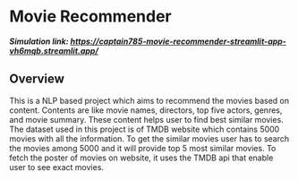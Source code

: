 # Movie Recommender

***Simulation link: https://captain785-movie-recommender-streamlit-app-vh6mqb.streamlit.app/***

## Overview
This is a NLP based project which aims to recommend the movies based on content.
Contents are like movie names, directors, top five actors, genres, and movie summary. 
These content helps user to find best similar movies. The dataset used in this project is
of TMDB website which contains 5000 movies with all the information. To get the similar movies
user has to search the movies among 5000 and it will provide top 5 most similar movies. To fetch the poster of
movies on website, it uses the TMDB api that enable user to see exact movies.



